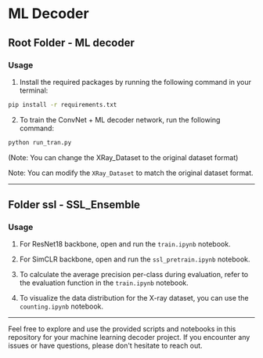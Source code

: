 # ML Decoder

## Root Folder - ML decoder

### Usage
1. Install the required packages by running the following command in your terminal:

```bash
pip install -r requirements.txt
```


2. To train the ConvNet + ML decoder network, run the following command:

```bash
python run_tran.py
```

(Note: You can change the XRay_Dataset to the original dataset format)

  Note: You can modify the `XRay_Dataset` to match the original dataset format.

---

## Folder ssl - SSL_Ensemble

### Usage
1. For ResNet18 backbone, open and run the `train.ipynb` notebook.

2. For SimCLR backbone, open and run the `ssl_pretrain.ipynb` notebook.

3. To calculate the average precision per-class during evaluation, refer to the evaluation function in the `train.ipynb` notebook.

4. To visualize the data distribution for the X-ray dataset, you can use the `counting.ipynb` notebook.

---

Feel free to explore and use the provided scripts and notebooks in this repository for your machine learning decoder project. If you encounter any issues or have questions, please don't hesitate to reach out.